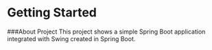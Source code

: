 # Getting Started

###About Project
This project shows a simple Spring Boot application integrated with Swing created in Spring Boot.